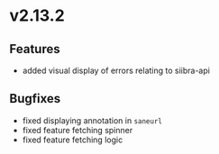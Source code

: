 # v2.13.2

## Features

- added visual display of errors relating to siibra-api

## Bugfixes

- fixed displaying annotation in `saneurl`
- fixed feature fetching spinner
- fixed feature fetching logic
